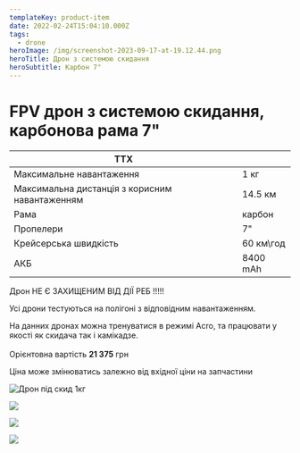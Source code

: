 ```yaml
---
templateKey: product-item
date: 2022-02-24T15:04:10.000Z
tags:
  - drone
heroImage: /img/screenshot-2023-09-17-at-19.12.44.png
heroTitle: Дрон з системою скидання
heroSubtitle: Карбон 7"
---
```

# FPV дрон з системою скидання, карбонова рама 7"

| ТТХ                                            |           |
| ---------------------------------------------- | --------- |
| Максимальне навантаження                       | 1 кг      |
| Максимальна дистанція з корисним навантаженням | 14.5 км   |
| Р﻿ама                                          | карбон    |
| Пропелери                                      | 7"        |
| Крейсерська швидкість                          | 60 км\год |
| АКБ                                            | 8400 mAh  |

Дрон НЕ Є ЗАХИЩЕНИМ ВІД ДІЇ РЕБ !!!!!

Усі дрони тестуються на полігоні з відповідним навантаженням.

На данних дронах можна тренуватися в режимі Acro, та працювати у якості як скидача так і камікадзе.\
\
Орієнтовна вартість **21 375** грн 

Ціна може змінюватись залежно від вхідної ціни на запчастини

![Дрон під скид 1кг](/img/img_7826.jpg)

![](/img/img_7825.jpg)

![](/img/img_7830.jpg)

![](/img/img_7828.jpg)